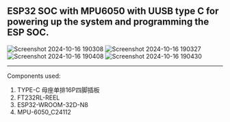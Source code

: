 ESP32 SOC with MPU6050 with UUSB type C for powering up the system and programming the ESP SOC.
---

![Screenshot 2024-10-16 190308](https://github.com/user-attachments/assets/b9dc5504-8ad7-4302-8149-529552030982)
![Screenshot 2024-10-16 190327](https://github.com/user-attachments/assets/fad4eafb-6156-430a-8fe4-15c76e579f12)
![Screenshot 2024-10-16 190408](https://github.com/user-attachments/assets/b2e4afca-bf83-4089-9c0e-5ffafd2fb2a7)
![Screenshot 2024-10-16 190430](https://github.com/user-attachments/assets/75646176-42e6-4be5-ba99-ab223d0f3a8e)

---

Components used:

1. TYPE-C 母座单排16P四脚插板
2. FT232RL-REEL
3. ESP32-WROOM-32D-N8
4. MPU-6050_C24112
